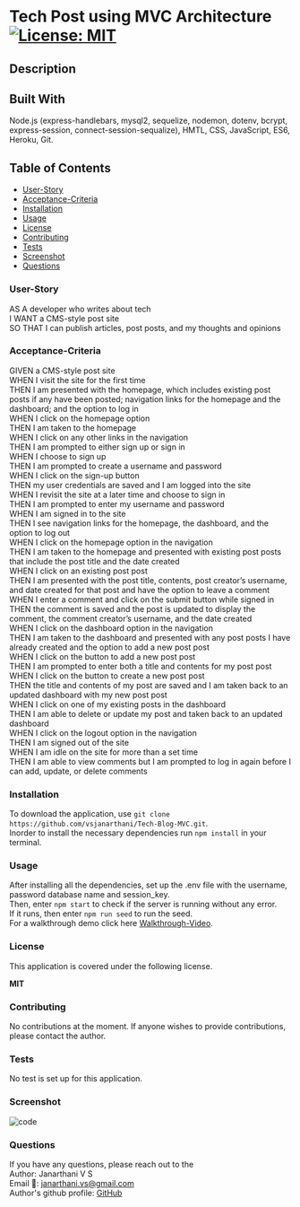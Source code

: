 # Tech Post using MVC Architecture [![License: MIT](https://img.shields.io/badge/License-MIT-yellow.svg)](https://opensource.org/licenses/MIT)

## Description


## Built With
Node.js (express-handlebars, mysql2, sequelize, nodemon, dotenv, bcrypt, express-session, connect-session-sequalize), HMTL, CSS, JavaScript, ES6, Heroku, Git.

## Table of Contents
* [User-Story](#User-Story)
* [Acceptance-Criteria](#Acceptance-Criteria)
* [Installation](#Installation)
* [Usage](#Usage)
* [License](#License)
* [Contributing](#Contributing)
* [Tests](#Tests)
* [Screenshot](#Screenshot)
* [Questions](#Questions)

### User-Story
AS A developer who writes about tech <br>
I WANT a CMS-style post site <br>
SO THAT I can publish articles, post posts, and my thoughts and opinions

### Acceptance-Criteria
GIVEN a CMS-style post site <br>
WHEN I visit the site for the first time <br>
THEN I am presented with the homepage, which includes existing post posts if any have been posted;
 navigation links for the homepage and the dashboard; and the option to log in <br>
WHEN I click on the homepage option <br>
THEN I am taken to the homepage <br>
WHEN I click on any other links in the navigation <br>
THEN I am prompted to either sign up or sign in <br>
WHEN I choose to sign up <br>
THEN I am prompted to create a username and password <br>
WHEN I click on the sign-up button <br>
THEN my user credentials are saved and I am logged into the site <br>
WHEN I revisit the site at a later time and choose to sign in <br>
THEN I am prompted to enter my username and password <br>
WHEN I am signed in to the site <br>
THEN I see navigation links for the homepage, the dashboard, and the option to log out <br>
WHEN I click on the homepage option in the navigation <br>
THEN I am taken to the homepage and presented with existing post posts that include the post title and the date created <br>
WHEN I click on an existing post post <br>
THEN I am presented with the post title, contents, post creator’s username, and date created for that post and have the option to leave a comment <br>
WHEN I enter a comment and click on the submit button while signed in <br>
THEN the comment is saved and the post is updated to display the comment, the comment creator’s username, and the date created <br>
WHEN I click on the dashboard option in the navigation <br>
THEN I am taken to the dashboard and presented with any post posts I have already created and the option to add a new post post <br>
WHEN I click on the button to add a new post post <br>
THEN I am prompted to enter both a title and contents for my post post <br>
WHEN I click on the button to create a new post post <br>
THEN the title and contents of my post are saved and I am taken back to an updated dashboard with my new post post <br>
WHEN I click on one of my existing posts in the dashboard <br>
THEN I am able to delete or update my post and taken back to an updated dashboard <br>
WHEN I click on the logout option in the navigation <br>
THEN I am signed out of the site <br>
WHEN I am idle on the site for more than a set time <br>
THEN I am able to view comments but I am prompted to log in again before I can add, update, or delete comments <br>

### Installation
To download the application, use 
```git clone https://github.com/vsjanarthani/Tech-Blog-MVC.git```. <br>
Inorder to install the necessary dependencies run 
```npm install``` 
in your terminal. 

### Usage
After installing all the dependencies, set up the .env file with the username, password database name and session_key. <br> Then, enter 
```npm start``` 
to check if the server is running without any error. <br> If it runs, then enter
```npm run seed``` 
to run the seed. <br> For a walkthrough demo click here [Walkthrough-Video](https:).

### License
This application is covered under the following license. 

**MIT**

### Contributing 
No contributions at the moment. If anyone wishes to provide contributions, please contact the author.

### Tests
No test is set up for this application.

### Screenshot
![code](./assets/)

### Questions
If you have any questions, please reach out to the<br>
Author: Janarthani V S <br>
Email 📧: janarthani.vs@gmail.com <br>
Author's github profile: [GitHub](https://github.com/vsjanarthani)
